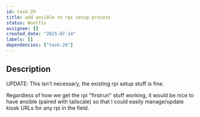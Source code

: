 ```yaml
---
id: task-29
title: add ansible to rpi setup process
status: Wontfix
assignee: []
created_date: "2025-07-14"
labels: []
dependencies: ["task-28"]
---
```


## Description

UPDATE: This isn't necessary, the existing rpi setup stuff is fine.

Regardless of how we get the rpi "firstrun" stuff working, it would be nice to
have ansible (paired with tailscale) so that I could easily manage/update kiosk
URLs for any rpi in the field.
